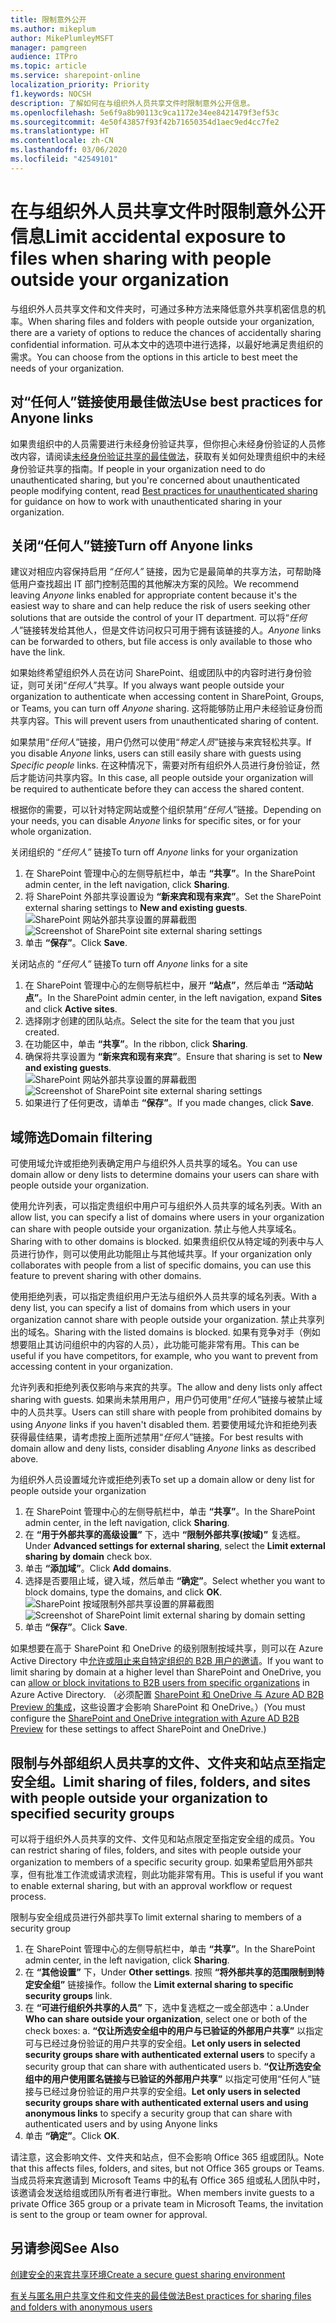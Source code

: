 ```yaml
---
title: 限制意外公开
ms.author: mikeplum
author: MikePlumleyMSFT
manager: pamgreen
audience: ITPro
ms.topic: article
ms.service: sharepoint-online
localization_priority: Priority
f1.keywords: NOCSH
description: 了解如何在与组织外人员共享文件时限制意外公开信息。
ms.openlocfilehash: 5e6f9a8b90113c9ca1172e34ee8421479f3ef53c
ms.sourcegitcommit: 4e50f43857f93f42b71650354d1aec9ed4cc7fe2
ms.translationtype: HT
ms.contentlocale: zh-CN
ms.lasthandoff: 03/06/2020
ms.locfileid: "42549101"
---
```

# <a name="limit-accidental-exposure-to-files-when-sharing-with-people-outside-your-organization"></a><span data-ttu-id="ec081-103">在与组织外人员共享文件时限制意外公开信息</span><span class="sxs-lookup"><span data-stu-id="ec081-103">Limit accidental exposure to files when sharing with people outside your organization</span></span>

<span data-ttu-id="ec081-104">与组织外人员共享文件和文件夹时，可通过多种方法来降低意外共享机密信息的机率。</span><span class="sxs-lookup"><span data-stu-id="ec081-104">When sharing files and folders with people outside your organization, there are a variety of options to reduce the chances of accidentally sharing confidential information.</span></span> <span data-ttu-id="ec081-105">可从本文中的选项中进行选择，以最好地满足贵组织的需求。</span><span class="sxs-lookup"><span data-stu-id="ec081-105">You can choose from the options in this article to best meet the needs of your organization.</span></span>

## <a name="use-best-practices-for-anyone-links"></a><span data-ttu-id="ec081-106">对“任何人”链接使用最佳做法</span><span class="sxs-lookup"><span data-stu-id="ec081-106">Use best practices for Anyone links</span></span>

<span data-ttu-id="ec081-107">如果贵组织中的人员需要进行未经身份验证共享，但你担心未经身份验证的人员修改内容，请阅读[未经身份验证共享的最佳做法](best-practices-anonymous-sharing.md)，获取有关如何处理贵组织中的未经身份验证共享的指南。</span><span class="sxs-lookup"><span data-stu-id="ec081-107">If people in your organization need to do unauthenticated sharing, but you're concerned about unauthenticated people modifying content, read [Best practices for unauthenticated sharing](best-practices-anonymous-sharing.md) for guidance on how to work with unauthenticated sharing in your organization.</span></span>

## <a name="turn-off-anyone-links"></a><span data-ttu-id="ec081-108">关闭“任何人”链接</span><span class="sxs-lookup"><span data-stu-id="ec081-108">Turn off Anyone links</span></span>

<span data-ttu-id="ec081-109">建议对相应内容保持启用 *“任何人”* 链接，因为它是最简单的共享方法，可帮助降低用户查找超出 IT 部门控制范围的其他解决方案的风险。</span><span class="sxs-lookup"><span data-stu-id="ec081-109">We recommend leaving *Anyone* links enabled for appropriate content because it's the easiest way to share and can help reduce the risk of users seeking other solutions that are outside the control of your IT department.</span></span> <span data-ttu-id="ec081-110">可以将“*任何人*”链接转发给其他人，但是文件访问权只可用于拥有该链接的人。</span><span class="sxs-lookup"><span data-stu-id="ec081-110">*Anyone* links can be forwarded to others, but file access is only available to those who have the link.</span></span>

<span data-ttu-id="ec081-111">如果始终希望组织外人员在访问 SharePoint、组或团队中的内容时进行身份验证，则可关闭“*任何人*”共享。</span><span class="sxs-lookup"><span data-stu-id="ec081-111">If you always want people outside your organization to authenticate when accessing content in SharePoint, Groups, or Teams, you can turn off *Anyone* sharing.</span></span> <span data-ttu-id="ec081-112">这将能够防止用户未经验证身份而共享内容。</span><span class="sxs-lookup"><span data-stu-id="ec081-112">This will prevent users from unauthenticated sharing of content.</span></span>

<span data-ttu-id="ec081-113">如果禁用“*任何人*”链接，用户仍然可以使用“*特定人员*”链接与来宾轻松共享。</span><span class="sxs-lookup"><span data-stu-id="ec081-113">If you disable *Anyone* links, users can still easily share with guests using *Specific people* links.</span></span> <span data-ttu-id="ec081-114">在这种情况下，需要对所有组织外人员进行身份验证，然后才能访问共享内容。</span><span class="sxs-lookup"><span data-stu-id="ec081-114">In this case, all people outside your organization will be required to authenticate before they can access the shared content.</span></span>

<span data-ttu-id="ec081-115">根据你的需要，可以针对特定网站或整个组织禁用“*任何人*”链接。</span><span class="sxs-lookup"><span data-stu-id="ec081-115">Depending on your needs, you can disable *Anyone* links for specific sites, or for your whole organization.</span></span>

<span data-ttu-id="ec081-116">关闭组织的 *“任何人”* 链接</span><span class="sxs-lookup"><span data-stu-id="ec081-116">To turn off *Anyone* links for your organization</span></span>
1. <span data-ttu-id="ec081-117">在 SharePoint 管理中心的左侧导航栏中，单击 **“共享”**。</span><span class="sxs-lookup"><span data-stu-id="ec081-117">In the SharePoint admin center, in the left navigation, click **Sharing**.</span></span>
2. <span data-ttu-id="ec081-118">将 SharePoint 外部共享设置设为 **“新来宾和现有来宾”**。</span><span class="sxs-lookup"><span data-stu-id="ec081-118">Set the SharePoint external sharing settings to **New and existing guests**.</span></span></br>
   <span data-ttu-id="ec081-119">![SharePoint 网站外部共享设置的屏幕截图](media/sharepoint-organization-external-sharing-controls-new-users.png)</span><span class="sxs-lookup"><span data-stu-id="ec081-119">![Screenshot of SharePoint site external sharing settings](media/sharepoint-organization-external-sharing-controls-new-users.png)</span></span>
3. <span data-ttu-id="ec081-120">单击 **“保存”**。</span><span class="sxs-lookup"><span data-stu-id="ec081-120">Click **Save**.</span></span>

<span data-ttu-id="ec081-121">关闭站点的 *“任何人”* 链接</span><span class="sxs-lookup"><span data-stu-id="ec081-121">To turn off *Anyone* links for a site</span></span>
1. <span data-ttu-id="ec081-122">在 SharePoint 管理中心的左侧导航栏中，展开 **“站点”**，然后单击 **“活动站点”**。</span><span class="sxs-lookup"><span data-stu-id="ec081-122">In the SharePoint admin center, in the left navigation, expand **Sites** and click **Active sites**.</span></span>
2. <span data-ttu-id="ec081-123">选择刚才创建的团队站点。</span><span class="sxs-lookup"><span data-stu-id="ec081-123">Select the site for the team that you just created.</span></span>
3. <span data-ttu-id="ec081-124">在功能区中，单击 **“共享”**。</span><span class="sxs-lookup"><span data-stu-id="ec081-124">In the ribbon, click **Sharing**.</span></span>
4. <span data-ttu-id="ec081-125">确保将共享设置为 **“新来宾和现有来宾”**。</span><span class="sxs-lookup"><span data-stu-id="ec081-125">Ensure that sharing is set to **New and existing guests**.</span></span></br>
   <span data-ttu-id="ec081-126">![SharePoint 网站外部共享设置的屏幕截图](media/sharepoint-site-external-sharing-settings.png)</span><span class="sxs-lookup"><span data-stu-id="ec081-126">![Screenshot of SharePoint site external sharing settings](media/sharepoint-site-external-sharing-settings.png)</span></span>
5. <span data-ttu-id="ec081-127">如果进行了任何更改，请单击 **“保存”**。</span><span class="sxs-lookup"><span data-stu-id="ec081-127">If you made changes, click **Save**.</span></span>

## <a name="domain-filtering"></a><span data-ttu-id="ec081-128">域筛选</span><span class="sxs-lookup"><span data-stu-id="ec081-128">Domain filtering</span></span>

<span data-ttu-id="ec081-129">可使用域允许或拒绝列表确定用户与组织外人员共享的域名。</span><span class="sxs-lookup"><span data-stu-id="ec081-129">You can use domain allow or deny lists to determine domains your users can share with people outside your organization.</span></span>

<span data-ttu-id="ec081-130">使用允许列表，可以指定贵组织中用户可与组织外人员共享的域名列表。</span><span class="sxs-lookup"><span data-stu-id="ec081-130">With an allow list, you can specify a list of domains where users in your organization can share with people outside your organization.</span></span> <span data-ttu-id="ec081-131">禁止与他人共享域名。</span><span class="sxs-lookup"><span data-stu-id="ec081-131">Sharing with to other domains is blocked.</span></span> <span data-ttu-id="ec081-132">如果贵组织仅从特定域的列表中与人员进行协作，则可以使用此功能阻止与其他域共享。</span><span class="sxs-lookup"><span data-stu-id="ec081-132">If your organization only collaborates with people from a list of specific domains, you can use this feature to prevent sharing with other domains.</span></span>

<span data-ttu-id="ec081-133">使用拒绝列表，可以指定贵组织用户无法与组织外人员共享的域名列表。</span><span class="sxs-lookup"><span data-stu-id="ec081-133">With a deny list, you can specify a list of domains from which users in your organization cannot share with people outside your organization.</span></span> <span data-ttu-id="ec081-134">禁止共享列出的域名。</span><span class="sxs-lookup"><span data-stu-id="ec081-134">Sharing with the listed domains is blocked.</span></span> <span data-ttu-id="ec081-135">如果有竞争对手（例如想要阻止其访问组织中的内容的人员），此功能可能非常有用。</span><span class="sxs-lookup"><span data-stu-id="ec081-135">This can be useful if you have competitors, for example, who you want to prevent from accessing content in your organization.</span></span>

<span data-ttu-id="ec081-136">允许列表和拒绝列表仅影响与来宾的共享。</span><span class="sxs-lookup"><span data-stu-id="ec081-136">The allow and deny lists only affect sharing with guests.</span></span> <span data-ttu-id="ec081-137">如果尚未禁用用户，用户仍可使用“*任何人*”链接与被禁止域中的人员共享。</span><span class="sxs-lookup"><span data-stu-id="ec081-137">Users can still share with people from prohibited domains by using *Anyone* links if you haven't disabled them.</span></span> <span data-ttu-id="ec081-138">若要使用域允许和拒绝列表获得最佳结果，请考虑按上面所述禁用“*任何人*”链接。</span><span class="sxs-lookup"><span data-stu-id="ec081-138">For best results with domain allow and deny lists, consider disabling *Anyone* links as described above.</span></span>

<span data-ttu-id="ec081-139">为组织外人员设置域允许或拒绝列表</span><span class="sxs-lookup"><span data-stu-id="ec081-139">To set up a domain allow or deny list for people outside your organization</span></span>
1. <span data-ttu-id="ec081-140">在 SharePoint 管理中心的左侧导航栏中，单击 **“共享”**。</span><span class="sxs-lookup"><span data-stu-id="ec081-140">In the SharePoint admin center, in the left navigation, click **Sharing**.</span></span>
2. <span data-ttu-id="ec081-141">在 **“用于外部共享的高级设置”** 下，选中 **“限制外部共享(按域)”** 复选框。</span><span class="sxs-lookup"><span data-stu-id="ec081-141">Under **Advanced settings for external sharing**, select the **Limit external sharing by domain** check box.</span></span>
3. <span data-ttu-id="ec081-142">单击 **“添加域”**。</span><span class="sxs-lookup"><span data-stu-id="ec081-142">Click **Add domains**.</span></span>
4. <span data-ttu-id="ec081-143">选择是否要阻止域，键入域，然后单击 **“确定”**。</span><span class="sxs-lookup"><span data-stu-id="ec081-143">Select whether you want to block domains, type the domains, and click **OK**.</span></span></br>
   <span data-ttu-id="ec081-144">![SharePoint 按域限制外部共享设置的屏幕截图](media/sharepoint-sharing-block-domain.png)</span><span class="sxs-lookup"><span data-stu-id="ec081-144">![Screenshot of SharePoint limit external sharing by domain setting](media/sharepoint-sharing-block-domain.png)</span></span>
5. <span data-ttu-id="ec081-145">单击 **“保存”**。</span><span class="sxs-lookup"><span data-stu-id="ec081-145">Click **Save**.</span></span>

<span data-ttu-id="ec081-146">如果想要在高于 SharePoint 和 OneDrive 的级别限制按域共享，则可以在 Azure Active Directory 中[允许或阻止来自特定组织的 B2B 用户的邀请](https://docs.microsoft.com/azure/active-directory/b2b/allow-deny-list)。</span><span class="sxs-lookup"><span data-stu-id="ec081-146">If you want to limit sharing by domain at a higher level than SharePoint and OneDrive, you can [allow or block invitations to B2B users from specific organizations](https://docs.microsoft.com/azure/active-directory/b2b/allow-deny-list) in Azure Active Directory.</span></span> <span data-ttu-id="ec081-147">（必须配置 [SharePoint 和 OneDrive 与 Azure AD B2B Preview 的集成](https://docs.microsoft.com/sharepoint/sharepoint-azureb2b-integration-preview)，这些设置才会影响 SharePoint 和 OneDrive。）</span><span class="sxs-lookup"><span data-stu-id="ec081-147">(You must configure the [SharePoint and OneDrive integration with Azure AD B2B Preview](https://docs.microsoft.com/sharepoint/sharepoint-azureb2b-integration-preview) for these settings to affect SharePoint and OneDrive.)</span></span>

## <a name="limit-sharing-of-files-folders-and-sites-with-people-outside-your-organization-to-specified-security-groups"></a><span data-ttu-id="ec081-148">限制与外部组织人员共享的文件、文件夹和站点至指定安全组。</span><span class="sxs-lookup"><span data-stu-id="ec081-148">Limit sharing of files, folders, and sites with people outside your organization to specified security groups</span></span>

<span data-ttu-id="ec081-149">可以将于组织外人员共享的文件、文件见和站点限定至指定安全组的成员。</span><span class="sxs-lookup"><span data-stu-id="ec081-149">You can restrict sharing of files, folders, and sites with people outside your organization to members of a specific security group.</span></span> <span data-ttu-id="ec081-150">如果希望启用外部共享，但有批准工作流或请求流程，则此功能非常有用。</span><span class="sxs-lookup"><span data-stu-id="ec081-150">This is useful if you want to enable external sharing, but with an approval workflow or request process.</span></span>

<span data-ttu-id="ec081-151">限制与安全组成员进行外部共享</span><span class="sxs-lookup"><span data-stu-id="ec081-151">To limit external sharing to members of a security group</span></span>
1. <span data-ttu-id="ec081-152">在 SharePoint 管理中心的左侧导航栏中，单击 **“共享”**。</span><span class="sxs-lookup"><span data-stu-id="ec081-152">In the SharePoint admin center, in the left navigation, click **Sharing**.</span></span>
2. <span data-ttu-id="ec081-153">在 **“其他设置”** 下，</span><span class="sxs-lookup"><span data-stu-id="ec081-153">Under **Other settings**.</span></span> <span data-ttu-id="ec081-154">按照 **“将外部共享的范围限制到特定安全组”** 链接操作。</span><span class="sxs-lookup"><span data-stu-id="ec081-154">follow the **Limit external sharing to specific security groups** link.</span></span>
3. <span data-ttu-id="ec081-155">在 **“可进行组织外共享的人员”** 下，选中复选框之一或全部选中：a.</span><span class="sxs-lookup"><span data-stu-id="ec081-155">Under **Who can share outside your organization**, select one or both of the check boxes: a.</span></span> <span data-ttu-id="ec081-156">**“仅让所选安全组中的用户与已验证的外部用户共享”** 以指定可与已经过身份验证的用户共享的安全组。</span><span class="sxs-lookup"><span data-stu-id="ec081-156">**Let only users in selected security groups share with authenticated external users** to specify a security group that can share with authenticated users b.</span></span> <span data-ttu-id="ec081-157">**“仅让所选安全组中的用户使用匿名链接与已验证的外部用户共享”** 以指定可使用“任何人”链接与已经过身份验证的用户共享的安全组。</span><span class="sxs-lookup"><span data-stu-id="ec081-157">**Let only users in selected security groups share with authenticated external users and using anonymous links** to specify a security group that can share with authenticated users and by using Anyone links</span></span>
4. <span data-ttu-id="ec081-158">单击 **“确定”**。</span><span class="sxs-lookup"><span data-stu-id="ec081-158">Click **OK**.</span></span>

<span data-ttu-id="ec081-159">请注意，这会影响文件、文件夹和站点，但不会影响 Office 365 组或团队。</span><span class="sxs-lookup"><span data-stu-id="ec081-159">Note that this affects files, folders, and sites, but not Office 365 groups or Teams.</span></span> <span data-ttu-id="ec081-160">当成员将来宾邀请到 Microsoft Teams 中的私有 Office 365 组或私人团队中时，该邀请会发送给组或团队所有者进行审批。</span><span class="sxs-lookup"><span data-stu-id="ec081-160">When members invite guests to a private Office 365 group or a private team in Microsoft Teams, the invitation is sent to the group or team owner for approval.</span></span>

## <a name="see-also"></a><span data-ttu-id="ec081-161">另请参阅</span><span class="sxs-lookup"><span data-stu-id="ec081-161">See Also</span></span>

[<span data-ttu-id="ec081-162">创建安全的来宾共享环境</span><span class="sxs-lookup"><span data-stu-id="ec081-162">Create a secure guest sharing environment</span></span>](create-a-secure-guest-sharing-environment.md)

[<span data-ttu-id="ec081-163">有关与匿名用户共享文件和文件夹的最佳做法</span><span class="sxs-lookup"><span data-stu-id="ec081-163">Best practices for sharing files and folders with anonymous users</span></span>](best-practices-anonymous-sharing.md)